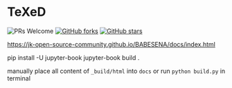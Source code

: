# TeXeD

![PRs Welcome](https://img.shields.io/badge/PRs-welcome-brightgreen.svg?style=flat-square)
[![GitHub forks](https://img.shields.io/github/forks/JK-Open-Source-Community/TeXeD?style=social)](https://github.com/JK-Open-Source-Community/TeXeD/network/members)
[![GitHub stars](https://img.shields.io/github/stars/JK-Open-Source-Community/TeXeD?style=social)](https://github.com/JK-Open-Source-Community/TeXeD/stargazers)


https://jk-open-source-community.github.io/BABESENA/docs/index.html

pip install -U jupyter-book
jupyter-book build .

 manually place all content of `_build/html` into `docs` or run `python build.py` in terminal
